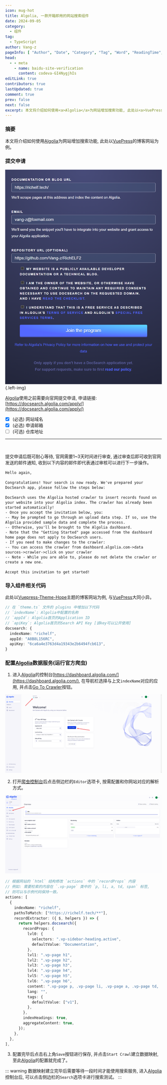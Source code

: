 ```yaml
---
icon: mug-hot
title: Algolia, 一款开箱即用的网站搜索组件
date: 2024-09-05
category:
  - 组件
tag:
  - TypeScript
author: Vang-z
pageInfo: [ "Author", "Date", "Category", "Tag", "Word", "ReadingTime", "PageView" ]
head:
  - - meta
    - name: baidu-site-verification
      content: codeva-GI4NygjhIs
editLink: true
contributors: true
lastUpdated: true
comment: true
prev: false
next: false
excerpt: 本文将介绍如何使用<a>Algolia</a>为网站增加搜索功能, 此处以<a>VuePress</a>的博客网站为例。
---
```


### 摘要

本文将介绍如何使用[Algolia](https://docsearch.algolia.com/apply/)为网站增加搜索功能, 此处以[VuePress](https://vuejs.press/)的博客网站为例。

### 提交申请

![向<a>Algolia</a>提交申请](./assets/images/3_0.png) {.left-img}

[Algolia](https://docsearch.algolia.com/apply/)使用之前需要向官网提交申请, 申请链接: 
[https://docsearch.algolia.com/apply/](https://docsearch.algolia.com/apply/)

- [x] <a>(必选)</a> 网站域名
- [x] <a>(必选)</a> 申请邮箱
- [ ] <a>(可选)</a> 仓库地址
---
<br style="clear: both"/>

提交申请后既可耐心等待, 官网需要<a>1~3天</a>时间进行审查, 通过审查后即可收到官网发送的邮件通知, 收到以下内容的邮件即代表通过审核可以进行下一步操作。

```mail
Hello again,

Congratulations! Your search is now ready. We've prepared your DocSearch app, please follow the steps below:

DocSearch uses the Algolia hosted crawler to insert records found on your website into your Algolia index. The crawler has already been started automatically!
- Once you accept the invitation below, you:
-- May be prompted to go through an upload data step. If so, use the Algolia provided sample data and complete the process.
-- Otherwise, you'll be brought to the Algolia dashboard.
- Note that the "Getting Started" page accessed from the dashboard home page does not apply to DocSearch users.
- If you need to make changes to the crawler:
-- You can access the crawler from dashboard.algolia.com->data sources->crawler->click on your crawler
-- Note - While you are able to, please do not delete the crawler or create a new one.

Accept this invitation to get started!
```

### 导入组件相关代码

此处以[Vuepress-Theme-Hope](https://theme-hope.vuejs.press/)主题的博客网站为例, 与[VuePress](https://vuejs.press/)大同小异。

```typescript
// 在 `theme.ts` 文件的 plugins 中增加以下代码 
// `indexName`: Algolia中配置的名称
// `appId`: Algolia首页的Application ID
// `apiKey`: Algolia首页的Search API Key [该key可以公开使用]
docsearch: {
  indexName: "richelf",
  appId: "A8B8L156RC",
  apiKey: "6ca6a4e3763d4a19343e2b6494fcb613",
}

```

### 配置[Algolia](https://dashboard.algolia.com/)数据服务(运行官方爬虫)

1. 进入[Algolia](https://dashboard.algolia.com/)的控制台[https://dashboard.algolia.com/](https://dashboard.algolia.com/), 在导航栏选择与上文<a>`indexName`</a>对应的应用, 并点击[Go To Crawler](https://crawler.algolia.com/admin/crawlers)按钮。

![进入控制台](./assets/images/3_1.png)

2. 打开[爬虫控制台](https://crawler.algolia.com/admin/crawlers/)后点击侧边栏的<a>`Editor`</a>选项卡, 按需配置和你网站对应的解析方式。

![爬虫控制台](./assets/images/3_2.png)

```typescript
// 根据网站的 `html` 结构修改 `actions` 中的 `recordProps` 内容
// 例如: 需要检索的内容在 `.vp-page` 类中的 `p, li, a, td, span` 标签, 
// 则可以与示例代码保持一致。
actions: [
  {
    indexName: "richelf",
    pathsToMatch: ["https://richelf.tech/**"],
    recordExtractor: ({ $, helpers }) => {
      return helpers.docsearch({
        recordProps: {
          lvl0: {
            selectors: ".vp-sidebar-heading.active",
            defaultValue: "Documentation",
          },
          lvl1: ".vp-page h1",
          lvl2: ".vp-page h2",
          lvl3: ".vp-page h3",
          lvl4: ".vp-page h4",
          lvl5: ".vp-page h5",
          lvl6: ".vp-page h6",
          content: ".vp-page p, .vp-page li, .vp-page a, .vp-page td, .vp-page span",
          lang: "",
          tags: {
            defaultValue: ["v1"],
          },
        },
        indexHeadings: true,
        aggregateContent: true,
      });
    },
  },
],

```

3. 配置完毕后点击右上角<a>`Save`</a>按钮进行保存, 并点击<a>`Start Crawl`</a>建立数据映射, 至此[Algolia](https://dashboard.algolia.com/)的配置就完成了。

::: warning
数据映射建立完毕后需要等待一段时间才能使用搜索服务, 进入[Algolia](https://dashboard.algolia.com/)控制台后, 可以点击侧边栏的<a>`Search`</a>选项卡进行搜索测试。
:::

<Sponsor />
